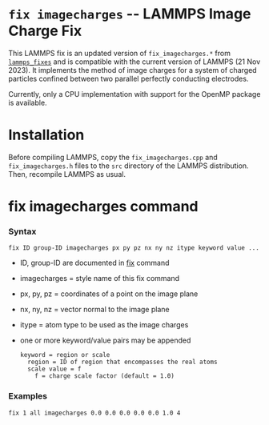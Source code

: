 `fix imagecharges` -- LAMMPS Image Charge Fix
=============================================

This LAMMPS fix is an updated version of `fix_imagecharges.*` from
[`lammps_fixes`](https://github.com/kdwelle/lammps-fixes) and is 
compatible with the current version of LAMMPS (21 Nov 2023). It 
implements the method of image charges for a system of charged particles
confined between two parallel perfectly conducting electrodes.

Currently, only a CPU implementation with support for the OpenMP package
is available. 

Installation
============

Before compiling LAMMPS, copy the `fix_imagecharges.cpp` and
`fix_imagecharges.h` files to the `src` directory of the LAMMPS
distribution. Then, recompile LAMMPS as usual.

fix imagecharges command
========================

### Syntax

    fix ID group-ID imagecharges px py pz nx ny nz itype keyword value ...

* ID, group-ID are documented in [fix](https://docs.lammps.org/fix.html) command
* imagecharges = style name of this fix command
* px, py, pz = coordinates of a point on the image plane
* nx, ny, nz = vector normal to the image plane
* itype = atom type to be used as the image charges
* one or more keyword/value pairs may be appended

      keyword = region or scale
        region = ID of region that encompasses the real atoms
        scale value = f
          f = charge scale factor (default = 1.0)

### Examples

    fix 1 all imagecharges 0.0 0.0 0.0 0.0 0.0 1.0 4